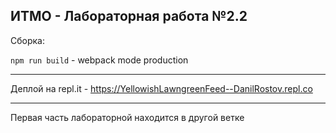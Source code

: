 ## ИТМО - Лабораторная работа №2.2

Сборка:

`npm run build` - webpack mode production

---

Деплой на repl.it - https://YellowishLawngreenFeed--DanilRostov.repl.co

---
Первая часть лабораторной находится в другой ветке